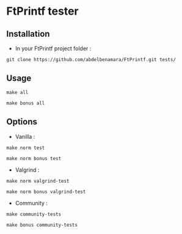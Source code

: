 # FtPrintf tester

## Installation

- In your FtPrintf project folder :
```
git clone https://github.com/abdelbenamara/FtPrintf.git tests/
```

## Usage

```
make all
```
```
make bonus all
```

## Options

- Vanilla :
```
make norm test
```
```
make norm bonus test
```

- Valgrind :
```
make norm valgrind-test
```
```
make norm bonus valgrind-test
```

- Community :
```
make community-tests
```
```
make bonus community-tests
```
